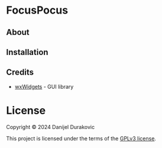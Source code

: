 # FocusPocus



## About


## Installation




## Credits

- [wxWidgets](https://www.wxwidgets.org/) - GUI library

# License

Copyright &copy; 2024 Danijel Durakovic

This project is licensed under the terms of the [GPLv3 license](LICENSE).
